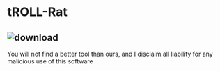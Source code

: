 # tROLL-Rat
![download](https://github.com/876N/tROLL-Rat/assets/133999409/c46d762a-fe6a-4883-9b0c-02825b5ad220)
-----------------------------------------------------------------------------------------------------
You will not find a better tool than ours,
and I disclaim all liability for any malicious use of this software
